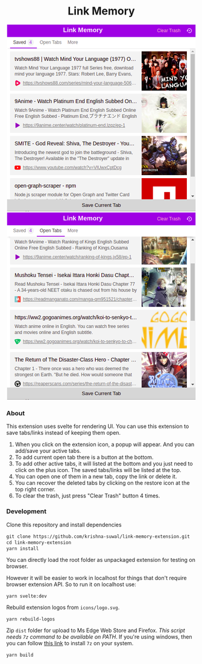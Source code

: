 <h1 align="center">Link Memory</h1>

<p align="center">
 <img src="https://github.com/krishna-suwal/link-memory-extension/raw/master/public/assets/images/Screenshot_1.png">
 <img src="https://github.com/krishna-suwal/link-memory-extension/raw/master/public/assets/images/Screenshot_2.png">
</p>

### About

This extension uses svelte for rendering UI. You can use this extension to save tabs/links instead of keeping them open.

1. When you click on the extension icon, a popup will appear. And you can add/save your active tabs.
2. To add current open tab there is a button at the bottom.
3. To add other active tabs, it will listed at the bottom and you just need to click on the plus icon. The saved tabs/links will be listed at the top.
4. You can open one of them in a new tab, copy the link or delete it.
5. You can recover the deleted tabs by clicking on the restore icon at the top right corner.
6. To clear the trash, just press "Clear Trash" button 4 times.

### Development

Clone this repository and install dependencies

```shell
git clone https://github.com/krishna-suwal/link-memory-extension.git
cd link-memory-extension
yarn install
```

You can directly load the root folder as unpackaged extension for testing on browser.

However it will be easier to work in localhost for things that don't require browser extension API. So to run it on localhost use:

```shell
yarn svelte:dev
```

Rebuild extension logos from `icons/logo.svg`.

```shell
yarn rebuild-logos
```

Zip `dist` folder for upload to Ms Edge Web Store and Firefox. _This script needs ``7z`` command to be available on PATH_. If you're using windows, then you can follow [this link](https://stackoverflow.com/a/18180154/13616962) to install ``7z`` on your system.

```shell
yarn build
```
